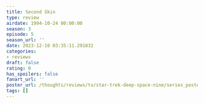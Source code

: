 ```yaml
---
title: Second Skin
type: review
airdate: 1994-10-24 00:00:00
season: 3
episode: 5
season_url: ''
date: 2023-12-10 03:35:11.291832
categories:
- reviews
draft: false
rating: 0
has_spoilers: false
fanart_url: ''
poster_url: /thoughts/reviews/tv/star-trek-deep-space-nine/series_poster.jpg
tags: []
---
```


